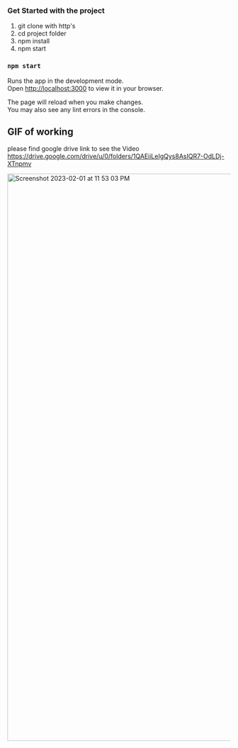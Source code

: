 ### Get Started with the project
1. git clone with http's
2. cd project folder
3. npm  install
4. npm start

### `npm start`

Runs the app in the development mode.\
Open [http://localhost:3000](http://localhost:3000) to view it in your browser.

The page will reload when you make changes.\
You may also see any lint errors in the console.

## GIF of working

please find google drive link to see the Video
https://drive.google.com/drive/u/0/folders/1QAEiiLeIgQys8AsIQR7-OdLDj-XTnpmv

<img width="1280" alt="Screenshot 2023-02-01 at 11 53 03 PM" src="https://user-images.githubusercontent.com/32704419/216130492-38de8e7e-5ad6-4d4c-9f24-ee171f9fcb8a.png">


